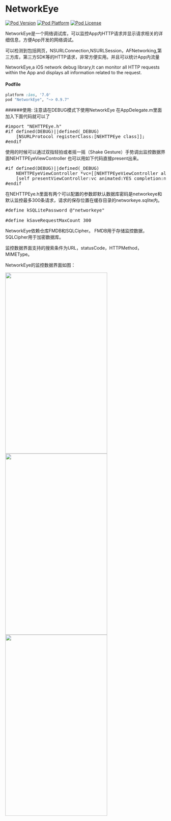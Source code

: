 # NetworkEye
[![Pod Version](http://img.shields.io/cocoapods/v/NetworkEye.svg?style=flat)](http://cocoadocs.org/docsets/NetworkEye/)
[![Pod Platform](http://img.shields.io/cocoapods/p/NetworkEye.svg?style=flat)](http://cocoadocs.org/docsets/NetworkEye/)
[![Pod License](http://img.shields.io/cocoapods/l/NetworkEye.svg?style=flat)](https://opensource.org/licenses/MIT)

NetworkEye是一个网络调试库，可以监控App内HTTP请求并显示请求相关的详细信息，方便App开发的网络调试。

可以检测到包括网页，NSURLConnection,NSURLSession，AFNetworking,第三方库，第三方SDK等的HTTP请求，非常方便实用。并且可以统计App内流量

NetworkEye,a iOS network debug library,It can monitor all HTTP requests within the App and displays all information related to the request.
#### Podfile

```ruby
platform :ios, '7.0'
pod "NetworkEye", "~> 0.9.7"
```


######使用:
注意请在DEBUG模式下使用NetworkEye
在AppDelegate.m里面加入下面代码就可以了
<pre>
#import "NEHTTPEye.h"
#if defined(DEBUG)||defined(_DEBUG)
    [NSURLProtocol registerClass:[NEHTTPEye class]];
#endif
</pre>

使用的时候可以通过双指轻拍或者摇一摇（Shake Gesture）手势调出监控数据界面NEHTTPEyeViewController
也可以用如下代码直接present出来。
<pre>
#if defined(DEBUG)||defined(_DEBUG)
    NEHTTPEyeViewController *vc=[[NEHTTPEyeViewController alloc] init];
    [self presentViewController:vc animated:YES completion:nil];
#endif
</pre>

在NEHTTPEye.h里面有两个可以配置的参数即默认数据库密码是networkeye和默认监控最多300条请求，请求的保存位置在缓存目录的networkeye.sqlite内。
<pre>
#define kSQLitePassword @"networkeye"

#define kSaveRequestMaxCount 300
</pre>

NetworkEye依赖仓库FMDB和SQLCipher。
FMDB用于存储监控数据，SQLCipher用于加密数据库。

监控数据界面支持的搜索条件为URL，statusCode，HTTPMethod，MIMEType。

NetworkEye的监控数据界面如图：

<img  src="https://raw.githubusercontent.com/coderyi/NetworkEye/master/NetworkEye/Resources/networkeye1_2.png" width="320" height="570">

<img  src="https://raw.githubusercontent.com/coderyi/NetworkEye/master/NetworkEye/Resources/networkeye2.png" width="320" height="570">

<img  src="https://raw.githubusercontent.com/coderyi/NetworkEye/master/NetworkEye/Resources/networkeye3.png" width="320" height="570">
